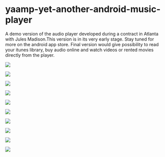 yaamp-yet-another-android-music-player
======================================

A demo version of the audio player developed during a contract in Atlanta with Jules Madison.This version is in its very early stage.  Stay tuned for more on the android app store. Final version would give possibility to read your itunes library, buy audio online and watch videos or rented movies directly from the player. 

![](https://raw.githubusercontent.com/kodecyborg/yaamp-yet-another-android-music-player/master/screenshots/1.jpg)

![](https://raw.githubusercontent.com/kodecyborg/yaamp-yet-another-android-music-player/master/screenshots/2.jpg)

![](https://raw.githubusercontent.com/kodecyborg/yaamp-yet-another-android-music-player/master/screenshots/3.jpg)

![](https://raw.githubusercontent.com/kodecyborg/yaamp-yet-another-android-music-player/master/screenshots/4.jpg)

![](https://raw.githubusercontent.com/kodecyborg/yaamp-yet-another-android-music-player/master/screenshots/5.jpg)

![](https://raw.githubusercontent.com/kodecyborg/yaamp-yet-another-android-music-player/master/screenshots/6.jpg)

![](https://raw.githubusercontent.com/kodecyborg/yaamp-yet-another-android-music-player/master/screenshots/7.jpg)

![](https://raw.githubusercontent.com/kodecyborg/yaamp-yet-another-android-music-player/master/screenshots/8.jpg)

![](https://raw.githubusercontent.com/kodecyborg/yaamp-yet-another-android-music-player/master/screenshots/9.jpg)

![](https://raw.githubusercontent.com/kodecyborg/yaamp-yet-another-android-music-player/master/screenshots/10.jpg)
